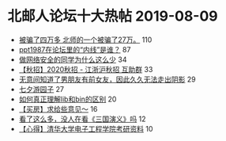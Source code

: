 # 北邮人论坛十大热帖 2019-08-09

- [被骗了四万多  北师的一个被骗了27万。](https://bbs.byr.cn/article/Talking/6140742) 110
- [ppt1987在论坛里的“内线”是谁？](https://bbs.byr.cn/article/Friends/1933882) 87
- [做网络安全的同学为什么这么少](https://bbs.byr.cn/article/Job/2042804) 34
- [【秋招】2020秋招 - 江浙沪秋招  互助群](https://bbs.byr.cn/article/BYRatSH/6831) 33
- [无意间知道了男朋友有前女友，因此久久无法走出阴影](https://bbs.byr.cn/article/Feeling/3117963) 29
- [七夕游园子](https://bbs.byr.cn/article/Picture/3247110) 27
- [如何真正理解lib和bin的区别](https://bbs.byr.cn/article/SoftDesign/48519) 20
- [【买房】求给些意见～](https://bbs.byr.cn/article/Home/120122) 16
- [看了这么多，没人在看《三国演义》吗](https://bbs.byr.cn/article/Reading/55120) 12
- [【心得】清华大学电子工程学院考研资料](https://bbs.byr.cn/article/AimGraduate/1161649) 10


